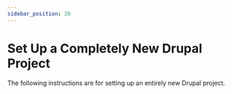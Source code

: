 ```yaml
---
sidebar_position: 20
---
```


# Set Up a Completely New Drupal Project

The following instructions are for setting up an entirely new Drupal project.
